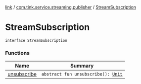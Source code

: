 [link](../../index.md) / [com.tink.service.streaming.publisher](../index.md) / [StreamSubscription](./index.md)

# StreamSubscription

`interface StreamSubscription`

### Functions

| Name | Summary |
|---|---|
| [unsubscribe](unsubscribe.md) | `abstract fun unsubscribe(): `[`Unit`](https://kotlinlang.org/api/latest/jvm/stdlib/kotlin/-unit/index.html) |
